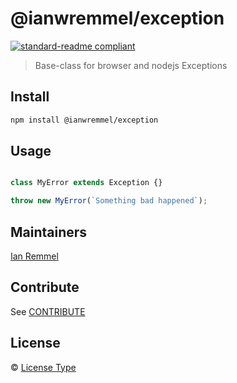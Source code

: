 # @ianwremmel/exception

[![standard-readme compliant](https://img.shields.io/badge/readme%20style-standard-brightgreen.svg?style=flat-square)](https://github.com/RichardLitt/standard-readme)

> Base-class for browser and nodejs Exceptions

## Install

```bash
npm install @ianwremmel/exception
```

## Usage

```js

class MyError extends Exception {}

throw new MyError(`Something bad happened`);
```

## Maintainers

[Ian Remmel](https://github.com/ianwremmel)

## Contribute

See [CONTRIBUTE](CONTRIBUTE.md)

## License

&copy; [License Type](LICENSE) 

